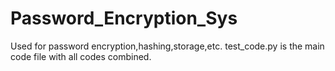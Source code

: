 # Password_Encryption_Sys
Used for password encryption,hashing,storage,etc.
test_code.py is the main code file with all codes combined.

